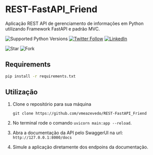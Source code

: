 # REST-FastAPI_Friend
Aplicação REST API de gerenciamento de informações em Python utilizando Framework FastAPI e padrão MVC.

![Supported Python Versions](https://img.shields.io/pypi/pyversions/rich/10.11.0) [![Twitter Follow](https://img.shields.io/twitter/follow/vmeazevedo.svg?style=social)](https://twitter.com/vmeazevedo) [![LinkedIn](https://img.shields.io/badge/LinkedIn-Vinícius_Azevedo%20-blue)](https://www.linkedin.com/in/vin%C3%ADcius-azevedo-45180ab2/)

![Star](https://img.shields.io/github/stars/vmeazevedo/REST-FastAPI_Friend?style=social)
![Fork](https://img.shields.io/github/forks/vmeazevedo/REST-FastAPI_Friend?label=Fork&style=social)

## Requirements

```sh
pip install -r requirements.txt
```

## Utilização
1. Clone o repositório para sua máquina

   ``
   git clone https://github.com/vmeazevedo/REST-FastAPI_Friend
   ``
2. No terminal rode o comando ``uvicorn main:app --reload``.
3. Abra a documentação da API pelo SwaggerUI na url: ``http://127.0.0.1:8000/docs``
4. Simule a aplicação diretamente dos endpoins da documentação.
